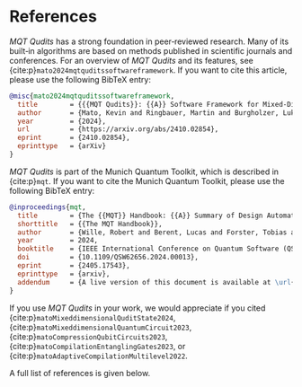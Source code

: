 # References

_MQT Qudits_ has a strong foundation in peer‑reviewed research.
Many of its built‑in algorithms are based on methods published in scientific journals and conferences.
For an overview of _MQT Qudits_ and its features, see {cite:p}`mato2024mqtquditssoftwareframework`.
If you want to cite this article, please use the following BibTeX entry:

```bibtex
@misc{mato2024mqtquditssoftwareframework,
  title        = {{{MQT Qudits}}: {{A}} Software Framework for Mixed-Dimensional Quantum Computing},
  author       = {Mato, Kevin and Ringbauer, Martin and Burgholzer, Lukas and Wille, Robert},
  year         = {2024},
  url          = {https://arxiv.org/abs/2410.02854},
  eprint       = {2410.02854},
  eprinttype   = {arXiv}
}
```

_MQT Qudits_ is part of the Munich Quantum Toolkit, which is described in {cite:p}`mqt`.
If you want to cite the Munich Quantum Toolkit, please use the following BibTeX entry:

```bibtex
@inproceedings{mqt,
  title        = {The {{MQT}} Handbook: {{A}} Summary of Design Automation Tools and Software for Quantum Computing},
  shorttitle   = {{The MQT Handbook}},
  author       = {Wille, Robert and Berent, Lucas and Forster, Tobias and Kunasaikaran, Jagatheesan and Mato, Kevin and Peham, Tom and Quetschlich, Nils and Rovara, Damian and Sander, Aaron and Schmid, Ludwig and Schoenberger, Daniel and Stade, Yannick and Burgholzer, Lukas},
  year         = 2024,
  booktitle    = {IEEE International Conference on Quantum Software (QSW)},
  doi          = {10.1109/QSW62656.2024.00013},
  eprint       = {2405.17543},
  eprinttype   = {arxiv},
  addendum     = {A live version of this document is available at \url{https://mqt.readthedocs.io}}
}
```

If you use _MQT Qudits_ in your work, we would appreciate if you cited {cite:p}`matoMixeddimensionalQuditState2024`, {cite:p}`matoMixeddimensionalQuantumCircuit2023`, {cite:p}`matoCompressionQubitCircuits2023`, {cite:p}`matoCompilationEntanglingGates2023`, or {cite:p}`matoAdaptiveCompilationMultilevel2022`.

A full list of references is given below.

```{bibliography}

```

